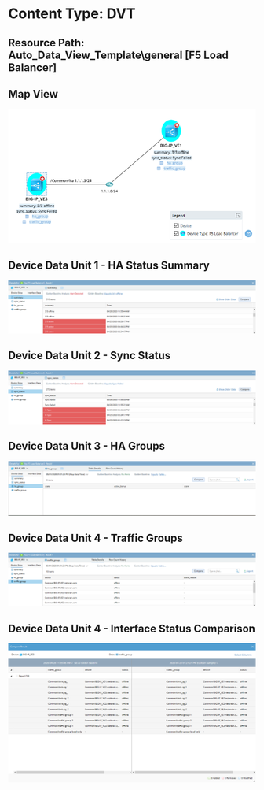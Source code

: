 # Content Type: DVT
## Resource Path: Auto_Data_View_Template\general [F5 Load Balancer]

## Map View

  ![](images/f5_ha_dvt.png)

## Device Data Unit 1 - HA Status Summary

  ![](images/f5_ha_du_01.png)

## Device Data Unit 2 - Sync Status

  ![](images/f5_ha_du_02.png)

## Device Data Unit 3 - HA Groups

  ![](images/f5_ha_du_03.png)

## Device Data Unit 4 - Traffic Groups

  ![](images/f5_ha_du_04.png)

## Device Data Unit 4 - Interface Status Comparison

  ![](images/f5_ha_du_04_compare.png)





[//]: # (This syntax works like a comment, and won't appear in any output.)

<!--

http://192.168.29.94/map.html?t=8b26ed3e-4c8c-45ac-677d-9485779ca2b3&d=3da25e68-c5bb-4425-9d8c-3eac1e53b6e0&id=97b4bc28-251b-680f-fa9b-e6ad7fcbcd80&rba=55e56c67-ec89-6270-1414-3426a41fbb33


-->
